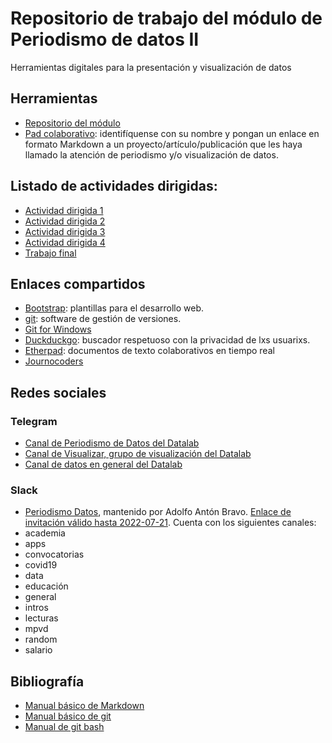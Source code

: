 # Repositorio de trabajo del módulo de Periodismo de datos II
Herramientas digitales para la presentación y visualización de datos

## Herramientas
- [Repositorio del módulo](https://github.com/nebrijas/flowsta-web)
- [Pad colaborativo](https://semestriel.framapad.org/p/nebrijas-202122-online-9uvo?lang=es): identifíquense con su nombre y pongan un enlace en formato Markdown a un proyecto/artículo/publicación que les haya llamado la atención de periodismo y/o visualización de datos.

## Listado de actividades dirigidas:

- [Actividad dirigida 1](ad1.md)
- [Actividad dirigida 2](ad2.md)
- [Actividad dirigida 3](ad3.md)
- [Actividad dirigida 4](ad4.md)
- [Trabajo final](trabajo-final.md)

## Enlaces compartidos

- [Bootstrap](https://getbootstrap.com/): plantillas para el desarrollo web.
- [git](https://git-scm.com/): software de gestión de versiones.
- [Git for Windows](https://gitforwindows.org/)
- [Duckduckgo](https://duckduckgo.com/): buscador respetuoso con la privacidad de lxs usuarixs.
- [Etherpad](https://etherpad.org/): documentos de texto colaborativos en tiempo real
- [Journocoders](https://github.com/journocoders)

## Redes sociales

### Telegram

- [Canal de Periodismo de Datos del Datalab](https://t.me/datosperiodismo)
- [Canal de Visualizar, grupo de visualización del Datalab](https://t.me/visualizar)
- [Canal de datos en general del Datalab](https://t.me/postDatalab)

### Slack

- [Periodismo Datos](https://join.slack.com/t/periodismodatos/), mantenido por Adolfo Antón Bravo. [Enlace de invitación válido hasta 2022-07-21](https://join.slack.com/t/periodismodatos/shared_invite/zt-1b9epysaa-u8r1cfmjaXBvEZI~l00Yvg). Cuenta con los siguientes canales:
 - academia
 - apps
 - convocatorias
 - covid19
 - data
 - educación
 - general
 - intros
 - lecturas
 - mpvd
 - random
 - salario
## Bibliografía

- [Manual básico de Markdown](https://flowsta.github.io/markdown)
- [Manual básico de git](https://flowsta.github.io/github)
- [Manual de git bash](https://www.geeksforgeeks.org/working-on-git-bash/)
